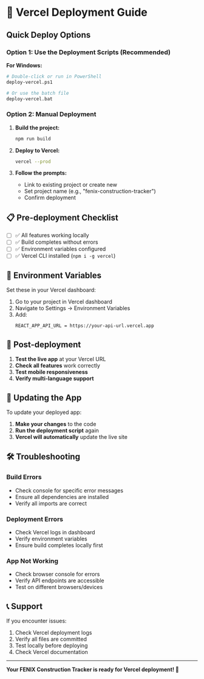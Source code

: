 # 🚀 Vercel Deployment Guide

## Quick Deploy Options

### Option 1: Use the Deployment Scripts (Recommended)

**For Windows:**
```bash
# Double-click or run in PowerShell
deploy-vercel.ps1

# Or use the batch file
deploy-vercel.bat
```

### Option 2: Manual Deployment

1. **Build the project:**
   ```bash
   npm run build
   ```

2. **Deploy to Vercel:**
   ```bash
   vercel --prod
   ```

3. **Follow the prompts:**
   - Link to existing project or create new
   - Set project name (e.g., "fenix-construction-tracker")
   - Confirm deployment

## 📋 Pre-deployment Checklist

- [ ] ✅ All features working locally
- [ ] ✅ Build completes without errors
- [ ] ✅ Environment variables configured
- [ ] ✅ Vercel CLI installed (`npm i -g vercel`)

## 🔧 Environment Variables

Set these in your Vercel dashboard:

1. Go to your project in Vercel dashboard
2. Navigate to Settings → Environment Variables
3. Add:
   ```
   REACT_APP_API_URL = https://your-api-url.vercel.app
   ```

## 📱 Post-deployment

1. **Test the live app** at your Vercel URL
2. **Check all features** work correctly
3. **Test mobile responsiveness**
4. **Verify multi-language support**

## 🔄 Updating the App

To update your deployed app:

1. **Make your changes** to the code
2. **Run the deployment script** again
3. **Vercel will automatically** update the live site

## 🛠️ Troubleshooting

### Build Errors
- Check console for specific error messages
- Ensure all dependencies are installed
- Verify all imports are correct

### Deployment Errors
- Check Vercel logs in dashboard
- Verify environment variables
- Ensure build completes locally first

### App Not Working
- Check browser console for errors
- Verify API endpoints are accessible
- Test on different browsers/devices

## 📞 Support

If you encounter issues:
1. Check Vercel deployment logs
2. Verify all files are committed
3. Test locally before deploying
4. Check Vercel documentation

---

**Your FENIX Construction Tracker is ready for Vercel deployment! 🎉** 